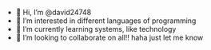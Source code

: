 - 👋 Hi, I’m @david24748
- 👀 I’m interested in different languages of programming 
- 🌱 I’m currently learning systems, like technology 
- 💞️ I’m looking to collaborate on all!! haha just let me know


<!---
david24748/david24748 is a ✨ special ✨ repository because its `README.md` (this file) appears on your GitHub profile.
You can click the Preview link to take a look at your changes.
--->
